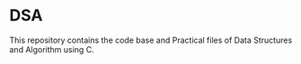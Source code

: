 # DSA

This repository contains the code base and Practical files of Data Structures and Algorithm using C.
